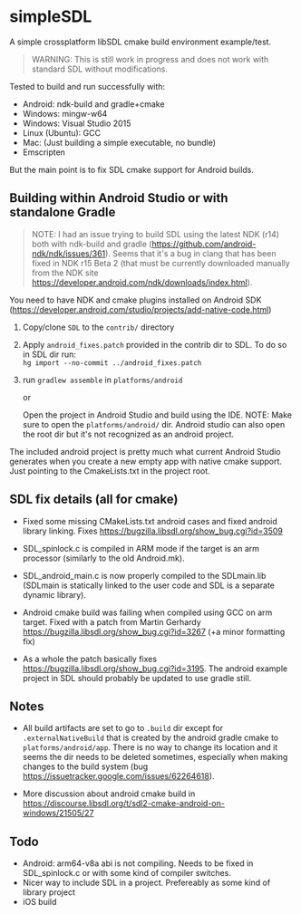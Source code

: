 
# simpleSDL

A simple crossplatform libSDL cmake build environment example/test.

> WARNING: This is still work in progress and does not work with standard
> SDL without modifications.

Tested to build and run successfully with:
  - Android: ndk-build and gradle+cmake
  - Windows: mingw-w64
  - Windows: Visual Studio 2015
  - Linux (Ubuntu): GCC
  - Mac: (Just building a simple executable, no bundle)
  - Emscripten

But the main point is to fix SDL cmake support for Android builds.



Building within Android Studio or with standalone Gradle
--------------------------------------------------------

> NOTE: I had an issue trying to build SDL using the latest NDK (r14) both
> with ndk-build and gradle (https://github.com/android-ndk/ndk/issues/361).
> Seems that it's a bug in clang that has been fixed in NDK r15 Beta 2 (that
> must be currently downloaded manually from the NDK site
> https://developer.android.com/ndk/downloads/index.html).

You need to have NDK and cmake plugins installed on Android SDK
(https://developer.android.com/studio/projects/add-native-code.html)

1. Copy/clone `SDL` to the `contrib/` directory

1. Apply `android_fixes.patch` provided in the contrib dir to SDL. To do so in SDL dir run:  
  `hg import --no-commit ../android_fixes.patch`

1. run `gradlew assemble` in `platforms/android`

   or

   Open the project in Android Studio and build using the IDE. NOTE: Make sure
   to open the `platforms/android/` dir. Android studio can also
   open the root dir but it's not recognized as an android project.

The included android project is pretty much what current Android Studio
generates when you create a new empty app with native cmake support. Just
pointing to the CmakeLists.txt in the project root.


SDL fix details (all for cmake)
-------------------------------
- Fixed some missing CMakeLists.txt android cases and fixed android library
linking. Fixes https://bugzilla.libsdl.org/show_bug.cgi?id=3509

- SDL_spinlock.c is compiled in ARM mode if the target is an arm processor
(similarly to the old Android.mk).

- SDL_android_main.c is now properly compiled to the SDLmain.lib (SDLmain is
statically linked to the user code and SDL is a separate dynamic library).

- Android cmake build was failing when compiled using GCC on arm target. Fixed
with a patch from Martin Gerhardy https://bugzilla.libsdl.org/show_bug.cgi?id=3267
(+a minor formatting fix)

- As a whole the patch basically fixes https://bugzilla.libsdl.org/show_bug.cgi?id=3195.
The android example project in SDL should probably be updated to use gradle still.

Notes
-----

- All build artifacts are set to go to `.build` dir except for `.externalNativeBuild`
that is created by the android gradle cmake to `platforms/android/app`.
There is no way to change its location and it seems the dir needs to be deleted
sometimes, especially when making changes to the build system (bug
  https://issuetracker.google.com/issues/62264618).

- More discussion about android cmake build in
https://discourse.libsdl.org/t/sdl2-cmake-android-on-windows/21505/27

Todo
----

- Android: arm64-v8a abi is not compiling. Needs to be fixed in SDL_spinlock.c or with
some kind of compiler switches.
- Nicer way to include SDL in a project. Prefereably as some kind of library project
- iOS build
